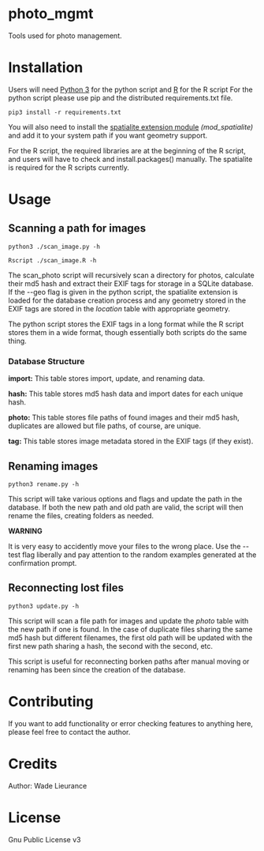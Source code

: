 # photo_mgmt
Tools used for photo management.

# Installation
Users will need [Python 3](https://www.python.org/) for the python script and [R](https://www.r-project.org/) for the R script
For the python script please use pip and the distributed requirements.txt file. 

`pip3 install -r requirements.txt`

You will also need to install the [spatialite extension module](https://www.gaia-gis.it/fossil/libspatialite/index) *(mod_spatialite)* and add it to your system path if you want geometry support.

For the R script, the required libraries are at the beginning of the R script, and users will have to check and install.packages() manually. The spatialite is required for the R scripts currently.

# Usage
## Scanning a path for images
`python3 ./scan_image.py -h`

`Rscript ./scan_image.R -h`

The scan_photo script will recursively scan a directory for photos, calculate their md5 hash and extract their EXIF tags for storage in a SQLite database. If the --geo flag is given in the python script, the spatialite extension is loaded for the database creation process and any geometry stored in the EXIF tags are stored in the *location* table with appropriate geometry. 

The python script stores the EXIF tags in a long format while the R script stores them in a wide format, though essentially both scripts do the same thing.

### Database Structure
**import:**
This table stores import, update, and renaming data.

**hash:**
This table stores md5 hash data and import dates for each unique hash.

**photo:**
This table stores file paths of found images and their md5 hash, duplicates are allowed but file paths, of course, are unique.

**tag:**
This table stores image metadata stored in the EXIF tags (if they exist).

## Renaming images
`python3 rename.py -h`

This script will take various options and flags and update the path in the database. If both the new path and old path are valid, the script will then rename the files, creating folders as needed.

**WARNING**

It is very easy to accidently move your files to the wrong place. Use the --test flag liberally and pay attention to the random examples generated at the confirmation prompt.

## Reconnecting lost files ##
`python3 update.py -h`

This script will scan a file path for images and update the *photo* table with the new path if one is found. In the case of duplicate files sharing the same md5 hash but different filenames, the first old path will be updated with the first new path sharing a hash, the second with the second, etc.

This script is useful for reconnecting borken paths after manual moving or renaming has been since the creation of the database.

# Contributing
If you want to add functionality or error checking features to anything here, please feel free to contact the author.

# Credits 
Author: Wade Lieurance

# License 
Gnu Public License v3